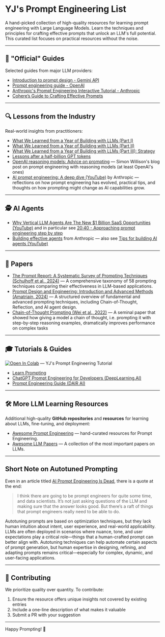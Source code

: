 # YJ's Prompt Engineering List

A hand-picked collection of high-quality resources for learning prompt engineering with Large Language Models. Learn the techniques and principles for crafting effective prompts that unlock an LLM's full potential. This curated list focuses on practical resources without the noise.

---

## 📖 "Official" Guides
Selected guides from major LLM providers:
- [Introduction to prompt design - Gemini API](https://ai.google.dev/gemini-api/docs/prompting-intro)  
- [Prompt engineering guide - OpenAI](https://platform.openai.com/docs/guides/prompt-engineering)  
- [Anthropic's Prompt Engineering Interactive Tutorial - Anthropic](https://github.com/anthropics/prompt-eng-interactive-tutorial)  
- [Cohere’s Guide to Crafting Effective Prompts](https://docs.cohere.com/docs/prompt-engineering)  

---

## 🔍 Lessons from the Industry
Real-world insights from practitioners:
- [What We Learned from a Year of Building with LLMs (Part I)](https://www.oreilly.com/radar/what-we-learned-from-a-year-of-building-with-llms-part-i/)  
- [What We Learned from a Year of Building with LLMs (Part II)](https://www.oreilly.com/radar/what-we-learned-from-a-year-of-building-with-llms-part-ii/)  
- [What We Learned from a Year of Building with LLMs (Part III): Strategy](https://www.oreilly.com/radar/what-we-learned-from-a-year-of-building-with-llms-part-iii-strategy/)  
- [Lessons after a half-billion GPT tokens](https://kenkantzer.com/lessons-after-a-half-billion-gpt-tokens/)  
- [OpenAI reasoning models: Advice on prompting](https://simonwillison.net/2025/Feb/2/openai-reasoning-models-advice-on-prompting/?utm_source=chatgpt.com) — Simon Willison's blog post on prompt engineering with reasoning models (at least OpenAI's ones)
- [AI prompt engineering: A deep dive (YouTube)](https://www.youtube.com/watch?v=T9aRN5JkmL8&ab_channel=Anthropic) by Anthropic — reflections on how prompt engineering has evolved, practical tips, and thoughts on how prompting might change as AI capabilities grow.

---

## 🕵️ AI Agents
- [Why Vertical LLM Agents Are The New $1 Billion SaaS Opportunities (YouTube)](https://www.youtube.com/watch?v=eBVi_sLaYsc&ab_channel=YCombinator) and in particular see [20:40 - Approaching prompt engineering step by step](https://www.youtube.com/watch?v=eBVi_sLaYsc&t=1240s)
- [Building effective agents](https://www.anthropic.com/research/building-effective-agents) from Anthropic — also see [Tips for building AI agents (YouTube)](https://www.youtube.com/watch?v=LP5OCa20Zpg&ab_channel=Anthropic)
  
---

## 📝 Papers
- [The Prompt Report: A Systematic Survey of Prompting Techniques (Schulhoff et al., 2024)](https://arxiv.org/abs/2402.07927) — A comprehensive taxonomy of 58 prompting techniques comparing their effectiveness in LLM-based applications.
- [Prompt Design and Engineering: Introduction and Advanced Methods (Amatriain, 2024)](https://arxiv.org/abs/2401.14423) — A structured overview of fundamental and advanced prompting techniques, including Chain-of-Thought, Reflection, and AI agent design.
- [Chain-of-Thought Prompting (Wei et al., 2022)](https://arxiv.org/abs/2201.11903) — A seminal paper that showed how giving a model a chain of thought, i.e. prompting it with step-by-step reasoning examples, dramatically improves performance on complex tasks

---

## 🎓 Tutorials & Guides
[![Open In Colab](https://colab.research.google.com/assets/colab-badge.svg)](https://colab.research.google.com/github/limyewjin/llm-tutorial/blob/main/Prompt_Engineering_Tutorial.ipynb) — YJ's Prompt Engineering Tutorial

- [Learn Prompting](https://learnprompting.org)  
- [ChatGPT Prompt Engineering for Developers (DeepLearning.AI)](https://www.deeplearning.ai/short-courses/chatgpt-prompt-engineering-for-developers/)  
- [Prompt Engineering Guide (DAIR AI)](https://promptingguide.ai/)

---

## 🛠 More LLM Learning Resources
Additional high-quality **GitHub repositories** and **resources** for learning about LLMs, fine-tuning, and deployment:
- [Awesome Prompt Engineering](https://github.com/promptslab/Awesome-Prompt-Engineering) — hand-curated resources for Prompt Engineering. 
- [Awesome LLM Papers](https://github.com/Hannibal046/Awesome-LLM) — A collection of the most important papers on LLMs.  

---

## Short Note on Autotuned Prompting

Even in an article titled [AI Prompt Engineering Is Dead](https://spectrum.ieee.org/prompt-engineering-is-dead), there is a quote at the end:
> I think there are going to be prompt engineers for quite some time, and data scientists.
> It’s not just asking questions of the LLM and making sure that the answer looks good.
> But there’s a raft of things that prompt engineers really need to be able to do.

Autotuning prompts are based on optimization techniques, but they lack human intuition about intent, user experience, and real-world applicability. LLMs are often deployed in scenarios where nuance, tone, and user expectations play a critical role—things that a human-crafted prompt can better align with. Autotuning techniques can help automate certain aspects of prompt generation, but human expertise in designing, refining, and adapting prompts remains critical—especially for complex, dynamic, and user-facing applications.

---

## 🚀 Contributing
We prioritize quality over quantity. To contribute:
1. Ensure the resource offers unique insights not covered by existing entries
2. Include a one-line description of what makes it valuable
3. Submit a PR with your suggestion

---
  
Happy Prompting! 🚀
